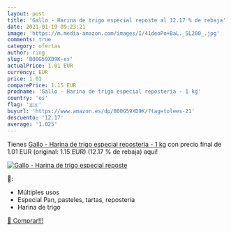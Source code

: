 ```yaml
---
layout: post
title: 'Gallo - Harina de trigo especial reposte al 12.17 % de rebaja'
date: 2021-01-19 09:23:21
image: 'https://m.media-amazon.com/images/I/41deoPo+BaL._SL200_.jpg'
comments: true
category: ofertas
author: ring
slug: 'B00G59XD9K-es'
actualPrice: 1.01 EUR
currency: EUR
price: 1.01
comparePrice: 1.15 EUR
prodname: 'Gallo - Harina de trigo especial reposteria - 1 kg'
country: 'es'
flag: '🇪🇸'
buyurl: 'https://www.amazon.es/dp/B00G59XD9K/?tag=tolees-21'
descuento: '12.17'
average: '1.025'
---
```


Tienes [Gallo - Harina de trigo especial reposteria - 1 kg](https://www.amazon.es/dp/B00G59XD9K/?tag=tolees-21) con precio final de  1.01 EUR (original: 1.15 EUR) (12.17 %  de rebaja) aqui!

[![Gallo - Harina de trigo especial reposte](https://m.media-amazon.com/images/I/41deoPo+BaL._SL200_.jpg)](https://www.amazon.es/dp/B00G59XD9K/?tag=tolees-21)

🔎:

- Múltiples usos
- Especial Pan, pasteles, tartas, repostería
- Harina de trigo

[🛒 Comprar!!!](https://www.amazon.es/dp/B00G59XD9K/?tag=tolees-21)
